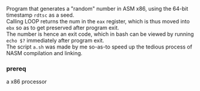 Program that generates a "random" number in ASM x86, using the 64-bit timestamp ``rdtsc`` as a seed.<br>
Calling LOOP returns the num in the ``eax`` register, which is thus moved into ``ebx`` so as to get preserved after program exit.<br> 
The number is hence an exit code, which in bash can be viewed by running ``echo $?`` immediately after program exit.<br>
The script ``a.sh`` was made by me so-as-to speed up the tedious process of NASM compilation and linking.

### prereq
a x86 processor
